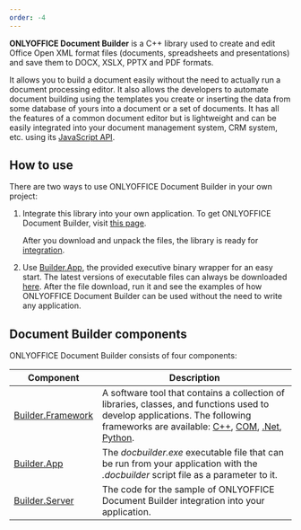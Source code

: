 ```yaml
---
order: -4
---
```



**ONLYOFFICE Document Builder** is a C++ library used to create and edit Office Open XML format files (documents, spreadsheets and presentations) and save them to DOCX, XSLX, PPTX and PDF formats.

It allows you to build a document easily without the need to actually run a document processing editor. It also allows the developers to automate document building using the templates you create or inserting the data from some database of yours into a document or a set of documents. It has all the features of a common document editor but is lightweight and can be easily integrated into your document management system, CRM system, etc. using its [JavaScript API](../../../../Docs/Office%20API/Get%20Started/index.md).

## How to use

There are two ways to use ONLYOFFICE Document Builder in your own project:

1. Integrate this library into your own application. To get ONLYOFFICE Document Builder, visit [this page](../Get%20Document%20Builder/index.md).

   After you download and unpack the files, the library is ready for [integration](../../Builder%20Framework/Overview/index.md).

2. Use [Builder.App](../../Builder%20App/Overview/index.md), the provided executive binary wrapper for an easy start. The latest versions of executable files can always be downloaded [here](https://www.onlyoffice.com/document-builder.aspx?from=api). After the file download, run it and see the examples of how ONLYOFFICE Document Builder can be used without the need to write any application.

## Document Builder components

ONLYOFFICE Document Builder consists of four components:

| Component                                                        | Description                                                                                                                                                                                                                                                                                                                                               |
| ---------------------------------------------------------------- | --------------------------------------------------------------------------------------------------------------------------------------------------------------------------------------------------------------------------------------------------------------------------------------------------------------------------------------------------------- |
| [Builder.Framework](../../Builder%20Framework/Overview/index.md) | A software tool that contains a collection of libraries, classes, and functions used to develop applications. The following frameworks are available: [C++](../../Builder%20Framework/C++/index.md), [COM](../../Builder%20Framework/COM/index.md), [.Net](../../Builder%20Framework/.NET/index.md), [Python](../../Builder%20Framework/Python/index.md). |
| [Builder.App](../../Builder%20App/Overview/index.md)             | The *docbuilder.exe* executable file that can be run from your application with the *.docbuilder* script file as a parameter to it.                                                                                                                                                                                                                       |
| [Builder.Server](../../Builder%20Server/Overview/)               | The code for the sample of ONLYOFFICE Document Builder integration into your application.                                                                                                                                                                                                                                                                 |
